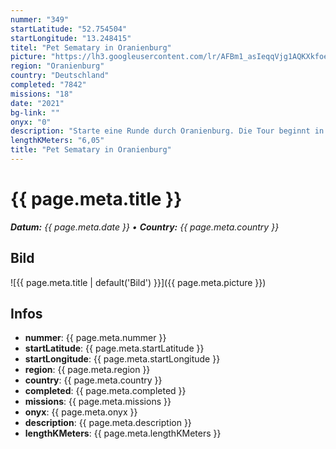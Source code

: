 ```yaml
---
nummer: "349"
startLatitude: "52.754504"
startLongitude: "13.248415"
titel: "Pet Sematary in Oranienburg"
picture: "https://lh3.googleusercontent.com/lr/AFBm1_asIeqqVjg1AQKXkfoezNSF8bkqMI3J7zu0eVjllk9MGpwP4Co6HggXAt4I32Sgcx48QUq0bhLjzLqSwL55CIIgjneyNKnKy7UGLGxkSi02HEShQC9C0PY86NbIUqy0hcQ70yIiA4uOwXMFMRu27OwyzzI56zeWdtvUXEQroudE9_xOtKW1huu50J1bijE-mvJyt-IzJ7PesNsnnOi_4UL6JRv2mkVyA8P6KaeyGa4Y8_jfMQViKSN15nTjgcwwvtnfPyMFUPA9RYscwOmcploV1_rlh9l9iBsokPATnh2L-hlPE6kYt6Reap8Z8LeO7jP7odW0WZq3e_9t6QC5BnTVfAsKzbOFxsDHj9uTk2erVJI3UYy5wJZGfwvtURM2JKJ0PRQLKsp1x55VvMKhTOTa9rylXjEgMTfQ3oxc7b1nKcieTZ5wnX5BhziDtDozQmg-tnWUXrIxONcHYLK6jgNz52WbKOsMKvoEfq1mX7Gwo20jQPQiY6hKXOSxe6xJPd5lY8Or1W5QxMOF4JZ6g1SOE9amzZXB_TvATGydSa4o5alVOaoqnzokQaNCTVgZutIlIBRieTVmOHt8XD8aPkOGzSkIhdXnxZ57LEFQv_m7DhHmG4MQh8vrV1Lfx4tbkvYjY7OgOBPjYYgvT5IexFmG2WKzz0_4COClAcUSNpC4TKlatUx5bEVVz8sF6vgcaPk3NEsT7xhnHuFNVfZP856kYTKkBrkHTKDvlXU40I4g0BudqjjVdYjROSHM8dAQc53AmK3ObTSyHw1hUqVB_Xbn-FLG0XE5Yt2A75stOrf1UFP-BK4XLffsHN2lwsHuxfrd0Mol_ZJmo3DJ2RjaMLgf_nT8UPrhE4no"
region: "Oranienburg"
country: "Deutschland"
completed: "7842"
missions: "18"
date: "2021"
bg-link: ""
onyx: "0"
description: "Starte eine Runde durch Oranienburg. Die Tour beginnt in der Bernauer Straße"
lengthKMeters: "6,05"
title: "Pet Sematary in Oranienburg"
---
```


# {{ page.meta.title }}
_**Datum:** {{ page.meta.date }} • **Country:** {{ page.meta.country }}_

## Bild
![{{ page.meta.title | default('Bild') }}]({{ page.meta.picture }})

## Infos
- **nummer**: {{ page.meta.nummer }}
- **startLatitude**: {{ page.meta.startLatitude }}
- **startLongitude**: {{ page.meta.startLongitude }}
- **region**: {{ page.meta.region }}
- **country**: {{ page.meta.country }}
- **completed**: {{ page.meta.completed }}
- **missions**: {{ page.meta.missions }}
- **onyx**: {{ page.meta.onyx }}
- **description**: {{ page.meta.description }}
- **lengthKMeters**: {{ page.meta.lengthKMeters }}

